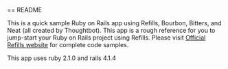 == README

This is a quick sample Ruby on Rails app using Refills, Bourbon, Bitters, and Neat (all created by Thoughtbot). This app is a rough reference for you to jump-start your Ruby on Rails project using Refills. Please visit [Official Refills website](http://refills.bourbon.io/) for complete code samples.

This app uses ruby 2.1.0 and rails 4.1.4